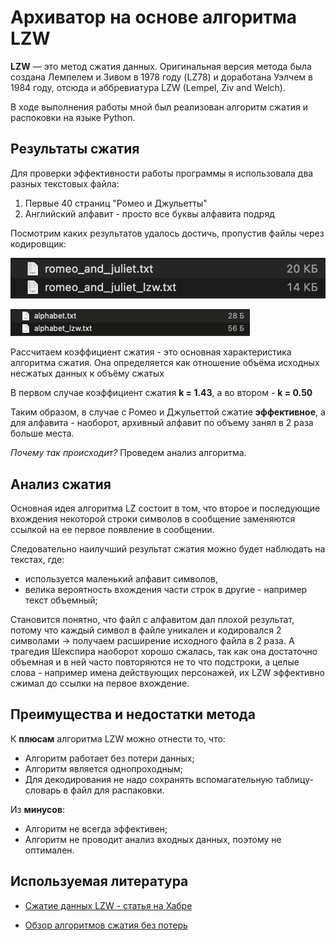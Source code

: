 # Архиватор на основе алгоритма LZW

**LZW** — это метод сжатия данных. Оригинальная версия метода была создана Лемпелем и Зивом в 1978 году (LZ78) и доработана Уэлчем в 1984 году, отсюда и аббревиатура LZW (Lempel, Ziv and Welch).

В ходе выполнения работы мной был реализован алгоритм сжатия и распоковки на языке Python.

## Результаты сжатия

Для проверки эффективности работы программы я использовала два разных текстовых файла:

1. Первые 40 страниц "Ромео и Джульетты"
2. Английский алфавит - просто все буквы алфавита подряд

Посмотрим каких результатов удалось достичь, пропустив файлы через кодировщик:

![Ромео и Джульетта](/imgs/1.jpg)

![Алфавит](/imgs/2.jpg)

Рассчитаем коэффициент сжатия - это основная характеристика алгоритма сжатия. Она определяется как отношение объёма 
исходных несжатых данных к объёму сжатых

В первом случае коэффициент сжатия **k = 1.43**, а во втором - **k = 0.50**

Таким образом, в случае с Ромео и Джульеттой сжатие **эффективное**, а для алфавита - наоборот, архивный алфавит по 
объему занял в 2 раза больше места.

_Почему так происходит?_ Проведем анализ алгоритма.

## Анализ сжатия

Основная идея алгоритма LZ состоит в том, что второе и последующие вхождения некоторой строки символов в сообщение 
заменяются ссылкой на ее первое появление в сообщении.

Следовательно наилучший результат сжатия можно будет наблюдать на текстах, где:

- используется маленький алфавит символов,
- велика вероятность вхождения части строк в другие - например текст объемный;

Становится понятно, что файл с алфавитом дал плохой результат, потому что каждый символ в файле уникален и 
кодировался 2 символами -> получаем расширение исходного файла в 2 раза. А трагедия Шекспира наоборот хорошо сжалась, 
так как она достаточно объемная и в ней часто повторяются не то что подстроки, а целые слова - например имена 
действующих персонажей, их LZW эффективно сжимал до ссылки на первое вхождение.


## Преимущества и недостатки метода

К **плюсам** алгоритма LZW можно отнести то, что:
- Алгоритм работает без потери данных;
- Алгоритм является однопроходным;
- Для декодирования не надо сохранять вспомагательную таблицу-словарь в файл для распаковки.


Из **минусов**:
- Алгоритм не всегда эффективен;
- Алгоритм не проводит анализ входных данных, поэтому не оптимален.




## Используемая литература

- [Сжатие данных LZW - статья на Хабре](https://habr.com/ru/companies/otus/articles/581728/)

- [Обзор алгоритмов сжатия без потерь](https://mf.grsu.by/UchProc/livak/po/comprsite/theory_lzw.html#%D0%90%D0%BB%D0%B3%D0%BE%D1%80%D0%B8%D1%82%D0%BC%20LZW)